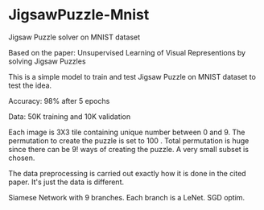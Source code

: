 # JigsawPuzzle-Mnist

Jigsaw Puzzle solver on MNIST dataset

Based on the paper: Unsupervised Learning of Visual Representions by solving Jigsaw Puzzles

This is a simple model to train and test Jigsaw Puzzle on MNIST dataset to test the idea.

Accuracy: 98% after 5 epochs

Data: 50K training and 10K validation

Each image is 3X3 tile containing unique number between 0 and 9. The permutation to create the puzzle is set to 100 . Total permutation is huge since there can be 9! ways of creating the puzzle. A very small subset is chosen.

The data preprocessing is carried out exactly how it is done in the cited paper. It's just the data is different.

Siamese Network with 9 branches. Each branch is a LeNet. SGD optim.
